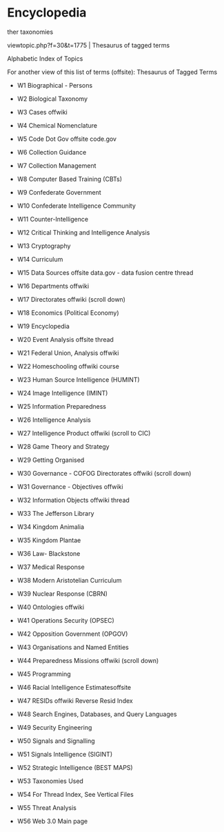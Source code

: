 # Encyclopedia

ther taxonomies

viewtopic.php?f=30&t=1775 | Thesaurus of tagged terms

Alphabetic Index of Topics

For another view of this list of terms (offsite): Thesaurus of Tagged Terms

- W1 Biographical - Persons

- W2 Biological Taxonomy

- W3 Cases offwiki

- W4 Chemical Nomenclature

- W5 Code Dot Gov offsite code.gov

- W6 Collection Guidance

- W7 Collection Management

- W8 Computer Based Training (CBTs)

- W9 Confederate Government

- W10 Confederate Intelligence Community

- W11 Counter-Intelligence

- W12 Critical Thinking and Intelligence Analysis

- W13 Cryptography

- W14 Curriculum

- W15 Data Sources offsite data.gov - data fusion centre thread

- W16 Departments offwiki

- W17 Directorates offwiki (scroll down)

- W18 Economics (Political Economy)

- W19 Encyclopedia

- W20 Event Analysis offsite thread

- W21 Federal Union, Analysis offwiki

- W22 Homeschooling offwiki course

- W23 Human Source Intelligence (HUMINT)

- W24 Image Intelligence (IMINT)

- W25 Information Preparedness

- W26 Intelligence Analysis

- W27 Intelligence Product offwiki (scroll to CIC)

- W28 Game Theory and Strategy

- W29 Getting Organised

- W30 Governance - COFOG Directorates offwiki (scroll down)

- W31 Governance - Objectives offwiki

- W32 Information Objects offwiki thread

- W33 The Jefferson Library

- W34 Kingdom Animalia

- W35 Kingdom Plantae

- W36 Law- Blackstone

- W37 Medical Response

- W38 Modern Aristotelian Curriculum

- W39 Nuclear Response (CBRN)

- W40 Ontologies offwiki

- W41 Operations Security (OPSEC)

- W42 Opposition Government (OPGOV)

- W43 Organisations and Named Entities

- W44 Preparedness Missions offwiki (scroll down)

- W45 Programming

- W46 Racial Intelligence Estimatesoffsite

- W47 RESIDs offwiki Reverse Resid Index

- W48 Search Engines, Databases, and Query Languages

- W49 Security Engineering

- W50 Signals and Signalling

- W51 Signals Intelligence (SIGINT)

- W52 Strategic Intelligence (BEST MAPS)

- W53 Taxonomies Used

- W54 For Thread Index, See Vertical Files

- W55 Threat Analysis

- W56 Web 3.0 Main page
